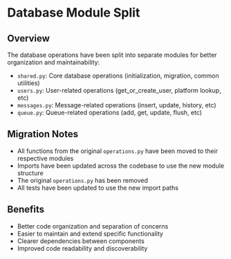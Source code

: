 # Database Module Split

## Overview
The database operations have been split into separate modules for better organization and maintainability:

- `shared.py`: Core database operations (initialization, migration, common utilities)
- `users.py`: User-related operations (get_or_create_user, platform lookup, etc)
- `messages.py`: Message-related operations (insert, update, history, etc)
- `queue.py`: Queue-related operations (add, get, update, flush, etc)

## Migration Notes
- All functions from the original `operations.py` have been moved to their respective modules
- Imports have been updated across the codebase to use the new module structure
- The original `operations.py` has been removed
- All tests have been updated to use the new import paths

## Benefits
- Better code organization and separation of concerns
- Easier to maintain and extend specific functionality
- Clearer dependencies between components
- Improved code readability and discoverability 